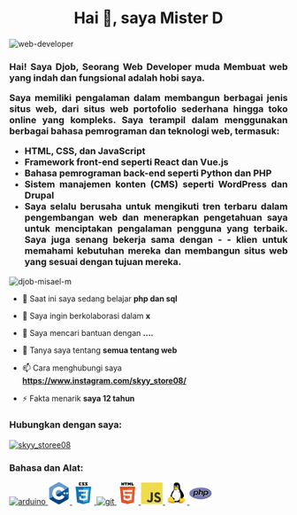 <h1 align="center">Hai 👋, saya Mister D</h1>
<img align="center" alt="web-developer" width="100px" src="https://miro.medium.com/v2/resize:fit:1358/1*yw0TnheAGN-LPneDaTlaxw.gif">
<h3 align="justify">Hai! Saya Djob, Seorang Web Developer muda
Membuat web yang indah dan fungsional adalah hobi saya.

Saya memiliki pengalaman dalam membangun berbagai jenis situs web, dari situs web portofolio sederhana hingga toko online yang kompleks. Saya terampil dalam menggunakan berbagai bahasa pemrograman dan teknologi web, termasuk:

- HTML, CSS, dan JavaScript
- Framework front-end seperti React dan Vue.js
- Bahasa pemrograman back-end seperti Python dan PHP
- Sistem manajemen konten (CMS) seperti WordPress dan Drupal
- Saya selalu berusaha untuk mengikuti tren terbaru dalam pengembangan web dan menerapkan pengetahuan saya untuk menciptakan pengalaman pengguna yang terbaik. Saya juga senang bekerja sama dengan - - klien untuk memahami kebutuhan mereka dan membangun situs web yang sesuai dengan tujuan mereka.</h3>

<p align="left"> <img src= "https://komarev.com/ghpvc/?username=djob-misael-m&label=Profile%20views&color=0e75b6&style=flat" alt="djob-misael-m" /> </p>


- 🌱 Saat ini saya sedang belajar **php dan sql**

- 👯 Saya ingin berkolaborasi dalam **x**

- 🤝 Saya mencari bantuan dengan **....**

- 💬 Tanya saya tentang **semua tentang web**

- 📫 Cara menghubungi saya **https://www.instagram.com/skyy_store08/**

- ⚡ Fakta menarik **saya 12 tahun**

<h3 align="left">Hubungkan dengan saya:</h3>
<p align="kiri">
<a href="https://instagram.com/skyy_storee08" target="blank"><img align="center" src="https://raw.githubusercontent.com/rahuldkjain/github-profile-readme-generator/master/src/images/icons/Social/instagram.svg" alt="skyy_storee08" height="30" width="40"/></a>
</p>

<h3>Bahasa dan Alat:</h3>
<p align="left">
  <a href="https://www.arduino.cc/" target="_blank" rel="noreferrer">
    <img src="https://cdn.worldvectorlogo.com/logos/arduino-1.svg" alt="arduino" width="40" height="40" />
  </a>
  <a href="https://www.w3schools.com/cpp/" target="_blank" rel="noreferrer">
    <img src="https://raw.githubusercontent.com/devicons/devicon/master/icons/cplusplus/cplusplus-original.svg" alt="cplusplus" width="40" height="40" />
  </a>
  <a href="https://www.w3schools.com/css/" target="_blank" rel="noreferrer">
    <img src="https://raw.githubusercontent.com/devicons/devicon/master/icons/css3/css3-original-wordmark.svg" alt="css3" width="40" height="40" />
  </a>
  <a href="https://git-scm.com/" target="_blank" rel="noreferrer">
    <img src="https://www.vectorlogo.zone/logos/git-scm/git-scm-icon.svg" alt="git" width="40" height="40" />
  </a>
  <a href="https://www.w3.org/html/" target="_blank" rel="noreferrer">
    <img src="https://raw.githubusercontent.com/devicons/devicon/master/icons/html5/html5-original-wordmark.svg" alt="html5" width="40" height="40" />
  </a>
  <a href="https://developer.mozilla.org/en-US/docs/Web/JavaScript" target="_blank" rel="noreferrer">
    <img src="https://raw.githubusercontent.com/devicons/devicon/master/icons/javascript/javascript-original.svg" alt="javascript" width="40" height="40" />
  </a>
  <a href="https://www.linux.org/" target="_blank" rel="noreferrer">
    <img src="https://raw.githubusercontent.com/devicons/devicon/master/icons/linux/linux-original.svg" alt="linux" width="40" height="40" />
  </a>
  <a href="https://www.php.net" target="_blank" rel="noreferrer">
    <img src="https://raw.githubusercontent.com/devicons/devicon/master/icons/php/php-original.svg" alt="php" width="40" height="40" />
  </a>
  

